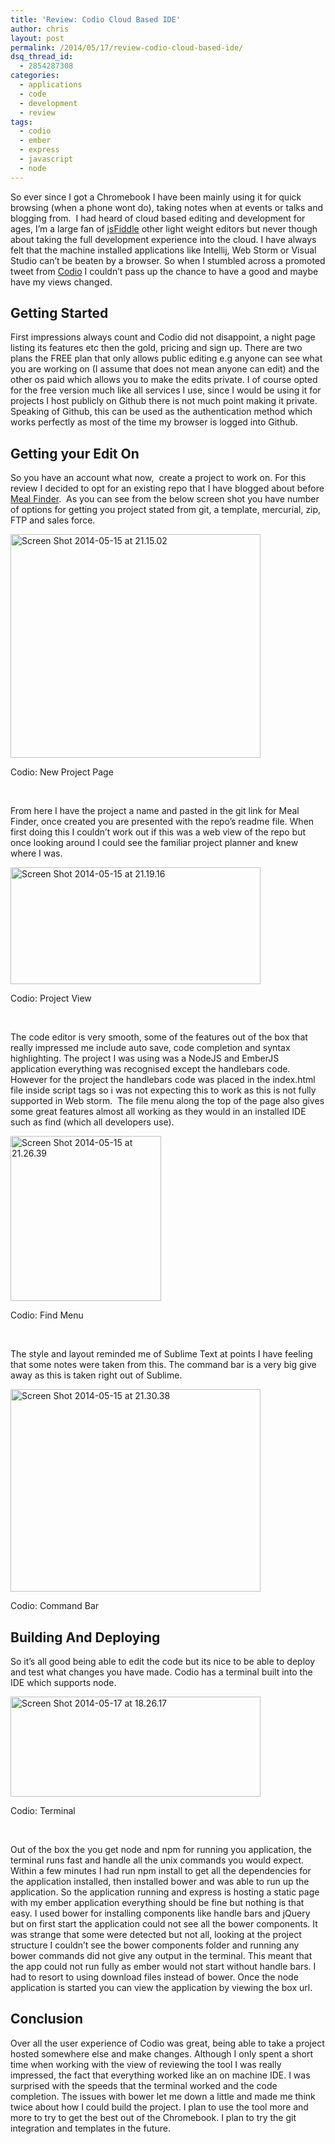 ```yaml
---
title: 'Review: Codio Cloud Based IDE'
author: chris
layout: post
permalink: /2014/05/17/review-codio-cloud-based-ide/
dsq_thread_id:
  - 2854287308
categories:
  - applications
  - code
  - development
  - review
tags:
  - codio
  - ember
  - express
  - javascript
  - node
---
```

So ever since I got a Chromebook I have been mainly using it for quick browsing (when a phone wont do), taking notes when at events or talks and blogging from.  I had heard of cloud based editing and development for ages, I&#8217;m a large fan of <a href="http://jsfiddle.net/" target="_blank">jsFiddle</a> other light weight editors but never though about taking the full development experience into the cloud. I have always felt that the machine installed applications like Intellij, Web Storm or Visual Studio can&#8217;t be beaten by a browser. So when I stumbled across a promoted tweet from <a href="https://codio.com/" target="_blank">Codio</a> I couldn&#8217;t pass up the chance to have a good and maybe have my views changed.

## Getting Started

First impressions always count and Codio did not disappoint, a night page listing its features etc then the gold, pricing and sign up. There are two plans the FREE plan that only allows public editing e.g anyone can see what you are working on (I assume that does not mean anyone can edit) and the other os paid which allows you to make the edits private. I of course opted for the free version much like all services I use, since I would be using it for projects I host publicly on Github there is not much point making it private. Speaking of Github, this can be used as the authentication method which works perfectly as most of the time my browser is logged into Github.

## Getting your Edit On

So you have an account what now,  create a project to work on. For this review I decided to opt for an existing repo that I have blogged about before [Meal <span style="text-decoration: underline;">Finder</span>][1].  As you can see from the below screen shot you have number of options for getting you project stated from git, a template, mercurial, zip, FTP and sales force.

<div id="attachment_1759" style="width: 410px" class="wp-caption aligncenter">
  <a href="http://www.christopherlaughlin.co.uk/wp-content/uploads/2014/05/Screen-Shot-2014-05-15-at-21.15.02.png"><img class="wp-image-1759 size-medium" src="http://www.christopherlaughlin.co.uk/wp-content/uploads/2014/05/Screen-Shot-2014-05-15-at-21.15.02-400x358.png" alt="Screen Shot 2014-05-15 at 21.15.02" width="400" height="358" /></a><p class="wp-caption-text">
    Codio: New Project Page
  </p>
</div>

&nbsp;

From here I have the project a name and pasted in the git link for Meal Finder, once created you are presented with the repo&#8217;s readme file. When first doing this I couldn&#8217;t work out if this was a web view of the repo but once looking around I could see the familiar project planner and knew where I was.

<div id="attachment_1760" style="width: 410px" class="wp-caption aligncenter">
  <a href="http://www.christopherlaughlin.co.uk/wp-content/uploads/2014/05/Screen-Shot-2014-05-15-at-21.19.16.png"><img class="wp-image-1760 size-medium" src="http://www.christopherlaughlin.co.uk/wp-content/uploads/2014/05/Screen-Shot-2014-05-15-at-21.19.16-400x187.png" alt="Screen Shot 2014-05-15 at 21.19.16" width="400" height="187" /></a><p class="wp-caption-text">
    Codio: Project View
  </p>
</div>

&nbsp;

The code editor is very smooth, some of the features out of the box that really impressed me include auto save, code completion and syntax highlighting. The project I was using was a NodeJS and EmberJS application everything was recognised except the handlebars code. However for the project the handlebars code was placed in the index.html file inside script tags so i was not expecting this to work as this is not fully supported in Web storm.  The file menu along the top of the page also gives some great features almost all working as they would in an installed IDE such as find (which all developers use).

<div id="attachment_1761" style="width: 251px" class="wp-caption aligncenter">
  <a href="http://www.christopherlaughlin.co.uk/wp-content/uploads/2014/05/Screen-Shot-2014-05-15-at-21.26.39.png"><img class="wp-image-1761 size-full" src="http://www.christopherlaughlin.co.uk/wp-content/uploads/2014/05/Screen-Shot-2014-05-15-at-21.26.39.png" alt="Screen Shot 2014-05-15 at 21.26.39" width="241" height="264" /></a><p class="wp-caption-text">
    Codio: Find Menu
  </p>
</div>

&nbsp;

The style and layout reminded me of Sublime Text at points I have feeling that some notes were taken from this. The command bar is a very big give away as this is taken right out of Sublime.

<div id="attachment_1762" style="width: 410px" class="wp-caption aligncenter">
  <a href="http://www.christopherlaughlin.co.uk/wp-content/uploads/2014/05/Screen-Shot-2014-05-15-at-21.30.38.png"><img class="wp-image-1762 size-medium" src="http://www.christopherlaughlin.co.uk/wp-content/uploads/2014/05/Screen-Shot-2014-05-15-at-21.30.38-400x324.png" alt="Screen Shot 2014-05-15 at 21.30.38" width="400" height="324" /></a><p class="wp-caption-text">
    Codio: Command Bar
  </p>
</div>

## Building And Deploying

So it&#8217;s all good being able to edit the code but its nice to be able to deploy and test what changes you have made. Codio has a terminal built into the IDE which supports node.

<div id="attachment_1764" style="width: 410px" class="wp-caption aligncenter">
  <a href="http://www.christopherlaughlin.co.uk/wp-content/uploads/2014/05/Screen-Shot-2014-05-17-at-18.26.17.png"><img class="wp-image-1764 size-medium" src="http://www.christopherlaughlin.co.uk/wp-content/uploads/2014/05/Screen-Shot-2014-05-17-at-18.26.17-400x160.png" alt="Screen Shot 2014-05-17 at 18.26.17" width="400" height="160" /></a><p class="wp-caption-text">
    Codio: Terminal
  </p>
</div>

&nbsp;

Out of the box the you get node and npm for running you application, the terminal runs fast and handle all the unix commands you would expect. Within a few minutes I had run npm install to get all the dependencies for the application installed, then installed bower and was able to run up the application. So the application running and express is hosting a static page with my ember application everything should be fine but nothing is that easy. I used bower for installing components like handle bars and jQuery but on first start the application could not see all the bower components. It was strange that some were detected but not all, looking at the project structure I couldn&#8217;t see the bower components folder and running any bower commands did not give any output in the terminal. This meant that the app could not run fully as ember would not start without handle bars. I had to resort to using download files instead of bower. Once the node application is started you can view the application by viewing the box url.

## Conclusion

Over all the user experience of Codio was great, being able to take a project hosted somewhere else and make changes. Although I only spent a short time when working with the view of reviewing the tool I was really impressed, the fact that everything worked like an on machine IDE. I was surprised with the speeds that the terminal worked and the code completion. The issues with bower let me down a little and made me think twice about how I could build the project. I plan to use the tool more and more to try to get the best out of the Chromebook. I plan to try the git integration and templates in the future.

&nbsp;

 [1]: http://www.christopherlaughlin.co.uk/2014/04/24/meal-finder-ember-full-stack-data/ "Meal Finder: Ember Full Stack Data"